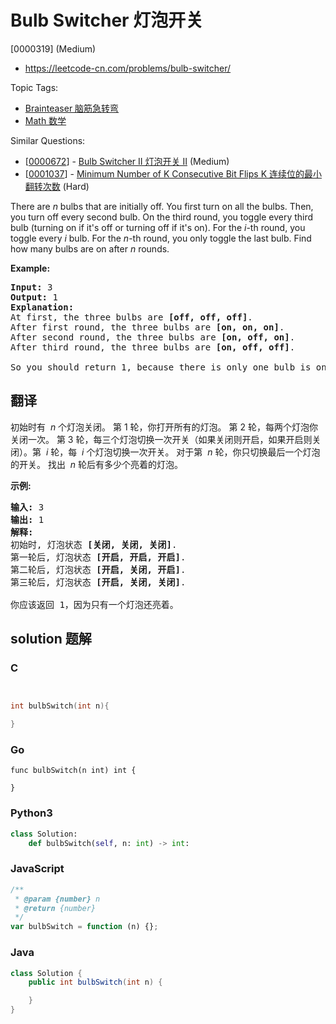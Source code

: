 # Bulb Switcher 灯泡开关

[0000319] (Medium)

- https://leetcode-cn.com/problems/bulb-switcher/

Topic Tags:

- [Brainteaser 脑筋急转弯](https://leetcode-cn.com/tag/brainteaser/)
- [Math 数学](https://leetcode-cn.com/tag/math/)

Similar Questions:

- [[0000672](https://leetcode-cn.com/problems/bulb-switcher-ii/)] - [Bulb Switcher II 灯泡开关 Ⅱ](./0000672.bulb-switcher-ii.md) (Medium)
- [[0001037](https://leetcode-cn.com/problems/minimum-number-of-k-consecutive-bit-flips/)] - [Minimum Number of K Consecutive Bit Flips K 连续位的最小翻转次数](./0001037.minimum-number-of-k-consecutive-bit-flips.md) (Hard)

There are _n_ bulbs that are initially off. You first turn on all the bulbs. Then, you turn off every second bulb. On the third round, you toggle every third bulb (turning on if it's off or turning off if it's on). For the _i_\-th round, you toggle every _i_ bulb. For the _n_\-th round, you only toggle the last bulb. Find how many bulbs are on after _n_ rounds.

**Example:**

<pre><strong>Input: </strong>3
<strong>Output:</strong> 1 
<strong>Explanation:</strong> 
At first, the three bulbs are <b>[off, off, off]</b>.
After first round, the three bulbs are <b>[on, on, on]</b>.
After second round, the three bulbs are <b>[on, off, on]</b>.
After third round, the three bulbs are <b>[on, off, off]</b>. 

So you should return 1, because there is only one bulb is on.
</pre>

## 翻译

初始时有  *n* 个灯泡关闭。 第 1 轮，你打开所有的灯泡。 第 2 轮，每两个灯泡你关闭一次。 第 3 轮，每三个灯泡切换一次开关（如果关闭则开启，如果开启则关闭）。第  *i* 轮，每  *i* 个灯泡切换一次开关。 对于第  *n* 轮，你只切换最后一个灯泡的开关。 找出  *n* 轮后有多少个亮着的灯泡。

**示例:**

<pre><strong>输入: </strong>3
<strong>输出:</strong> 1 
<strong>解释:</strong> 
初始时, 灯泡状态 <strong>[关闭, 关闭, 关闭]</strong>.
第一轮后, 灯泡状态 <strong>[开启, 开启, 开启]</strong>.
第二轮后, 灯泡状态 <strong>[开启, 关闭, 开启]</strong>.
第三轮后, 灯泡状态 <strong>[开启, 关闭, 关闭]</strong>. 

你应该返回 1，因为只有一个灯泡还亮着。
</pre>

## solution 题解

### C

```c


int bulbSwitch(int n){

}


```

### Go

```golang
func bulbSwitch(n int) int {

}
```

### Python3

```python
class Solution:
    def bulbSwitch(self, n: int) -> int:

```

### JavaScript

```javascript
/**
 * @param {number} n
 * @return {number}
 */
var bulbSwitch = function (n) {};
```

### Java

```java
class Solution {
    public int bulbSwitch(int n) {

    }
}
```
